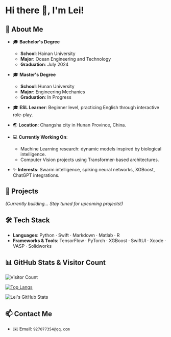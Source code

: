 # Hi there 👋, I'm Lei!

## 🌱 About Me
- 🎓 **Bachelor's Degree**
  - **School**: Hainan University
  - **Major**: Ocean Engineering and Technology
  - **Graduation**: July 2024

- 🎓 **Master's Degree**
  - **School**: Hunan University
  - **Major**: Engineering Mechanics
  - **Graduation**: In Progress
- 🎓 **ESL Learner**: Beginner level, practicing English through interactive role-play.
- 🌏 **Location**: Changsha city in Hunan Province, China.
- 💻 **Currently Working On**:
  - Machine Learning research: dynamic models inspired by biological intelligence.
  - Computer Vision projects using Transformer-based architectures.
- ✨ **Interests**: Swarm intelligence, spiking neural networks, XGBoost, ChatGPT integrations.

## 📂 Projects
*(Currently building... Stay tuned for upcoming projects!)*

## 🛠️ Tech Stack

- **Languages**: Python · Swift · Markdown · Matlab · R
- **Frameworks & Tools**: TensorFlow · PyTorch · XGBoost · SwiftUI · Xcode · VASP · Solidworks

## 📊 GitHub Stats & Visitor Count

![Visitor Count](https://profile-counter.glitch.me/lei-02/count.svg)

[![Top Langs](https://github-readme-stats.vercel.app/api/top-langs/?username=lei-02&layout=compact)](https://github.com/anuraghazra/github-readme-stats)

![Lei's GitHub Stats](https://github-readme-stats.vercel.app/api?username=lei-02&show_icons=true&theme=tokyonight)

## 📫 Contact Me

- ✉️ Email: `927077354@qq.com`

